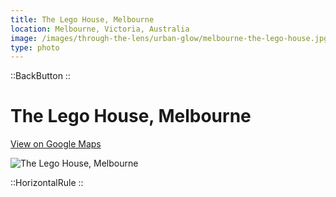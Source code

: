 ```yaml
---
title: The Lego House, Melbourne
location: Melbourne, Victoria, Australia
image: /images/through-the-lens/urban-glow/melbourne-the-lego-house.jpg
type: photo
---
```


::BackButton
::

# The Lego House, Melbourne

<a href="https://maps.app.goo.gl/kLDJ4tYPsofE1KwPA" target="_blank" rel="noopener noreferrer">View on Google Maps</a>

![The Lego House, Melbourne](/images/through-the-lens/urban-glow/melbourne-the-lego-house.jpg)

<div class="mb-8"></div>

::HorizontalRule
::
